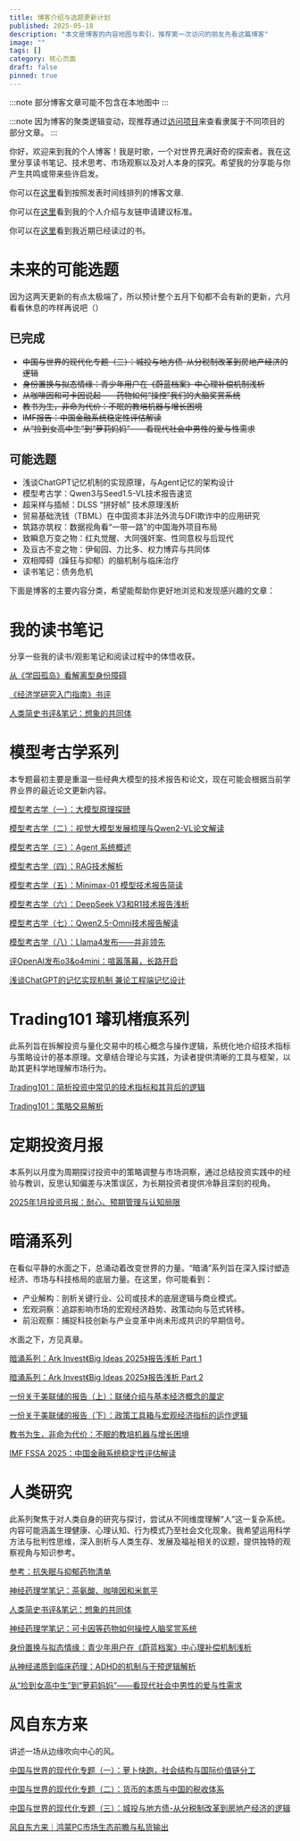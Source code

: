```yaml
---
title: 博客介绍与选题更新计划
published: 2025-05-18
description: "本文是博客的内容地图与索引，推荐第一次访问的朋友先看这篇博客"
image: ""
tags: []
category: 核心页面
draft: false
pinned: true
---
```

:::note
部分博客文章可能不包含在本地图中
:::

:::note
因为博客的聚类逻辑变动，现推荐通过[访问项目](/projects/)来查看隶属于不同项目的部分文章。
:::

你好，欢迎来到我的个人博客！我是时歌，一个对世界充满好奇的探索者。我在这里分享读书笔记、技术思考、市场观察以及对人本身的探究。希望我的分享能与你产生共鸣或带来些许启发。

你可以在[这里](https://www.lapis.cafe/archive/)看到按照发表时间线排列的博客文章.

你可以在[这里](https://www.lapis.cafe/about/)看到我的个人介绍与友链申请建议标准。

你可以在[这里](https://www.lapis.cafe/bookshelf/)看到我近期已经读过的书。

# 未来的可能选题

因为这两天更新的有点太极端了，所以预计整个五月下旬都不会有新的更新，六月看看休息的咋样再说吧（）

## 已完成

* ~~中国与世界的现代化专题（三）：城投与地方债-从分税制改革到房地产经济的逻辑~~
* ~~身份置换与拟态情缘：青少年用户在《蔚蓝档案》中心理补偿机制浅析~~
* ~~从咖啡因和可卡因说起——药物如何“操控”我们的大脑奖赏系统~~
* ~~教书为生，非命为代价：不眠的教培机器与增长困境~~
* ~~IMF报告：中国金融系统稳定性评估解读~~
* ~~从“捡到女高中生”到“萝莉妈妈”——看现代社会中男性的爱与性需求~~

## 可能选题

* 浅谈ChatGPT记忆机制的实现原理，与Agent记忆的架构设计
* 模型考古学：Qwen3与Seed1.5-VL技术报告速览
* 超采样与插帧：DLSS “拼好帧” 技术原理浅析
* 贸易基础洗钱（TBML）在中国资本非法外流与DFI欺诈中的应用研究
* 筑路亦筑权：数据视角看“一带一路”的中国海外项目布局
* 致瞬息万变之物：红丸觉醒、大同强奸案、性同意权与后现代
* 及亘古不变之物：伊甸园、力比多、权力博弈与共同体
* 双相障碍（躁狂与抑郁）的脑机制与临床治疗
* 读书笔记：债务危机




下面是博客的主要内容分类，希望能帮助你更好地浏览和发现感兴趣的文章：

# 我的读书笔记

分享一些我的读书/观影笔记和阅读过程中的体悟收获。

[从《学园孤岛》看解离型身份障碍](https://www.lapis.cafe/posts/essays/%E4%BB%8E%E5%AD%A6%E5%9B%AD%E5%AD%A4%E5%B2%9B%E7%9C%8B%E8%A7%A3%E7%A6%BB%E5%9E%8B%E8%BA%AB%E4%BB%BD%E9%9A%9C%E7%A2%8D/)

[《经济学研究入门指南》书评](https://www.lapis.cafe/posts/finance--economics/book-review-of-doing-economics/)

[人类简史书评&笔记：想象的共同体](https://www.lapis.cafe/posts/HumanSciences/history-of-humankind/)

# 模型考古学系列

本专题最初主要是重温一些经典大模型的技术报告和论文，现在可能会根据当前学界业界的最近论文更新内容。

[模型考古学（一）：大模型原理探赜](https://www.lapis.cafe/posts/ai--deep-learning/deeplearning-research-001/)

[模型考古学（二）：视觉大模型发展梳理与Qwen2-VL论文解读](https://www.lapis.cafe/posts/ai--deep-learning/deeplearning-research-002/)

[模型考古学（三）：Agent 系统概述](https://www.lapis.cafe/posts/ai--deep-learning/deeplearning-research-003/)

[模型考古学（四）：RAG技术解析](https://www.lapis.cafe/posts/ai--deep-learning/deeplearning-research-004/)

[模型考古学（五）：Minimax-01 模型技术报告简读](https://www.lapis.cafe/posts/ai--deep-learning/minimax-01-report/)

[模型考古学（六）：DeepSeek V3和R1技术报告浅析](https://www.lapis.cafe/posts/ai--deep-learning/deepseek-v3-r1-report/)

[模型考古学（七）：Qwen2.5-Omni技术报告解读](https://www.lapis.cafe/posts/ai--deep-learning/qwen-25-omni-r1-report/)

[模型考古学（八）：Llama4发布——并非领先](https://www.lapis.cafe/posts/ai--deep-learning/llama-4-report/)

[评OpenAI发布o3&o4mini：喧嚣落幕，长路开启](https://www.lapis.cafe/posts/ai--deep-learning/tech-review-openai-o3/)

[浅谈ChatGPT的记忆实现机制 兼论工程端记忆设计](https://www.lapis.cafe/posts/TechnicalTutorials/chatgpt-memory-system-breakdown/)

# Trading101 璿玑楮痕系列

此系列旨在拆解投资与量化交易中的核心概念与操作逻辑，系统化地介绍技术指标与策略设计的基本原理。文章结合理论与实践，为读者提供清晰的工具与框架，以助其更科学地理解市场行为。

[Trading101：简析投资中常见的技术指标和其背后的逻辑](https://www.lapis.cafe/posts/finance--economics/trading101-investing-indicator-logic/)

[Trading101：策略交易解析](https://www.lapis.cafe/posts/finance--economics/trading101-quant-trading/)

# 定期投资月报

本系列以月度为周期探讨投资中的策略调整与市场洞察，通过总结投资实践中的经验与教训，反思认知偏差与决策误区，为长期投资者提供冷静且深刻的视角。

[2025年1月投资月报：耐心、预期管理与认知局限](https://www.lapis.cafe/posts/scheduledreport/trading-monthly-report-01/)

# 暗涌系列

在看似平静的水面之下，总涌动着改变世界的力量。“暗涌”系列旨在深入探讨塑造经济、市场与科技格局的底层力量。在这里，你可能看到：

-   产业解构：剖析关键行业、公司或技术的底层逻辑与商业模式。
-   宏观洞察：追踪影响市场的宏观经济趋势、政策动向与范式转移。
-   前沿观察：捕捉科技创新与产业变革中尚未形成共识的早期信号。

水面之下，方见真章。

[暗涌系列：Ark Invest《Big Ideas 2025》报告浅析 Part 1](https://www.lapis.cafe/posts/finance--economics/darkwave-bigideas2025-p1/)

[暗涌系列：Ark Invest《Big Ideas 2025》报告浅析 Part 2](https://www.lapis.cafe/posts/finance--economics/darkwave-bigideas2025-p2/)

[一份关于美联储的报告（上）：联储介绍与基本经济概念的厘定](https://www.lapis.cafe/posts/finance--economics/fed-report-01/)

[一份关于美联储的报告（下）：政策工具箱与宏观经济指标的运作逻辑](https://www.lapis.cafe/posts/finance--economics/fed-report-02/)

[教书为生，非命为代价：不眠的教培机器与增长困境](https://www.lapis.cafe/posts/finance--economics/education-growth-cost)

[IMF FSSA 2025：中国金融系统稳定性评估解读](https://www.lapis.cafe/posts/finance--economics/imf-fssa-2025-china-risk-review)

# 人类研究

此系列聚焦于对人类自身的研究与探讨，尝试从不同维度理解“人”这一复杂系统。内容可能涵盖生理健康、心理认知、行为模式乃至社会文化现象。我希望运用科学方法与批判性思维，深入剖析与人类生存、发展及福祉相关的议题，提供独特的观察视角与知识参考。

[参考：抗失眠与抑郁药物清单](https://www.lapis.cafe/posts/humansciences/insomnia-depression-pharmacology/)

[神经药理学笔记：茶氨酸、咖啡因和米氮平](https://www.lapis.cafe/posts/humansciences/theanine-caffeine-mirtazapine/)

[人类简史书评&笔记：想象的共同体](https://www.lapis.cafe/posts/humansciences/history-of-humankind/)

[神经药理学笔记：可卡因等药物如何操控人脑奖赏系统](https://www.lapis.cafe/posts/humansciences/dopamine-hijack-and-addiction/)

[身份置换与拟态情缘：青少年用户在《蔚蓝档案》中心理补偿机制浅析](https://www.lapis.cafe/posts/humansciences/identity-mimesis-blue-archive/)

[从神经递质到临床药理：ADHD的机制与干预逻辑解析](https://www.lapis.cafe/posts/humansciences/adhd-pharmacology-and-normality/)

[从“捡到女高中生”到“萝莉妈妈”——看现代社会中男性的爱与性需求](https://www.lapis.cafe/posts/humansciences/girl-salvation-fantasy/)

# 风自东方来

讲述一场从边缘吹向中心的风。

[中国与世界的现代化专题（一）：萝卜快跑，社会结构与国际价值链分工](https://www.lapis.cafe/posts/finance--economics/%E4%B8%AD%E5%9B%BD%E4%B8%8E%E4%B8%96%E7%95%8C%E7%9A%84%E7%8E%B0%E4%BB%A3%E5%8C%96%E4%B8%93%E9%A2%98%E4%B8%80%E8%90%9D%E5%8D%9C%E5%BF%AB%E8%B7%91%E7%A4%BE%E4%BC%9A%E7%BB%93%E6%9E%84%E4%B8%8E%E5%9B%BD%E9%99%85%E4%BB%B7%E5%80%BC%E9%93%BE%E5%88%86%E5%B7%A5/)

[中国与世界的现代化专题（二）：货币的本质与中国的税收体系](https://www.lapis.cafe/posts/finance--economics/%E4%B8%AD%E5%9B%BD%E4%B8%8E%E4%B8%96%E7%95%8C%E7%9A%84%E7%8E%B0%E4%BB%A3%E5%8C%96%E4%B8%93%E9%A2%98%E4%BA%8C%E8%B4%A7%E5%B8%81%E7%9A%84%E6%9C%AC%E8%B4%A8%E4%B8%8E%E4%B8%AD%E5%9B%BD%E7%9A%84%E7%A8%8E%E6%94%B6%E4%BD%93%E7%B3%BB/)

[中国与世界的现代化专题（三）：城投与地方债-从分税制改革到房地产经济的逻辑](https://www.lapis.cafe/posts/finance--economics/china-lgfv-debt/)

[风自东方来｜鸿蒙PC市场生态前瞻与私货输出](https://www.lapis.cafe/posts/finance--economics/harmonyos-pc-ecology-2025/)


